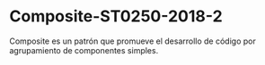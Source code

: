 # Composite-ST0250-2018-2
Composite es un patrón que promueve el desarrollo de código por agrupamiento de componentes simples.
